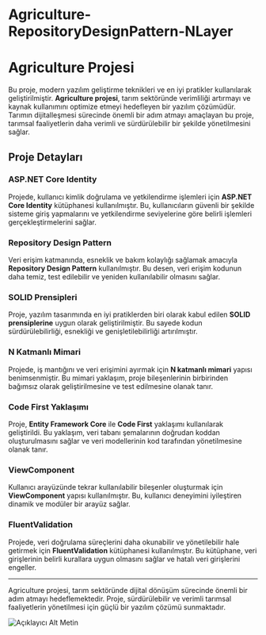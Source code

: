 # Agriculture-RepositoryDesignPattern-NLayer


# Agriculture Projesi

Bu proje, modern yazılım geliştirme teknikleri ve en iyi pratikler kullanılarak geliştirilmiştir. **Agriculture projesi**, tarım sektöründe verimliliği artırmayı ve kaynak kullanımını optimize etmeyi hedefleyen bir yazılım çözümüdür. Tarımın dijitalleşmesi sürecinde önemli bir adım atmayı amaçlayan bu proje, tarımsal faaliyetlerin daha verimli ve sürdürülebilir bir şekilde yönetilmesini sağlar.

## Proje Detayları

### ASP.NET Core Identity
Projede, kullanıcı kimlik doğrulama ve yetkilendirme işlemleri için **ASP.NET Core Identity** kütüphanesi kullanılmıştır. Bu, kullanıcıların güvenli bir şekilde sisteme giriş yapmalarını ve yetkilendirme seviyelerine göre belirli işlemleri gerçekleştirmelerini sağlar.

### Repository Design Pattern
Veri erişim katmanında, esneklik ve bakım kolaylığı sağlamak amacıyla **Repository Design Pattern** kullanılmıştır. Bu desen, veri erişim kodunun daha temiz, test edilebilir ve yeniden kullanılabilir olmasını sağlar.

### SOLID Prensipleri
Proje, yazılım tasarımında en iyi pratiklerden biri olarak kabul edilen **SOLID prensiplerine** uygun olarak geliştirilmiştir. Bu sayede kodun sürdürülebilirliği, esnekliği ve genişletilebilirliği artırılmıştır.

### N Katmanlı Mimari
Projede, iş mantığını ve veri erişimini ayırmak için **N katmanlı mimari** yapısı benimsenmiştir. Bu mimari yaklaşım, proje bileşenlerinin birbirinden bağımsız olarak geliştirilmesine ve test edilmesine olanak tanır.

### Code First Yaklaşımı
Proje, **Entity Framework Core** ile **Code First** yaklaşımı kullanılarak geliştirildi. Bu yaklaşım, veri tabanı şemalarının doğrudan koddan oluşturulmasını sağlar ve veri modellerinin kod tarafından yönetilmesine olanak tanır.

### ViewComponent
Kullanıcı arayüzünde tekrar kullanılabilir bileşenler oluşturmak için **ViewComponent** yapısı kullanılmıştır. Bu, kullanıcı deneyimini iyileştiren dinamik ve modüler bir arayüz sağlar.

### FluentValidation
Projede, veri doğrulama süreçlerini daha okunabilir ve yönetilebilir hale getirmek için **FluentValidation** kütüphanesi kullanılmıştır. Bu kütüphane, veri girişlerinin belirli kurallara uygun olmasını sağlar ve hatalı veri girişlerini engeller.

---

Agriculture projesi, tarım sektöründe dijital dönüşüm sürecinde önemli bir adım atmayı hedeflemektedir. Proje, sürdürülebilir ve verimli tarımsal faaliyetlerin yönetilmesi için güçlü bir yazılım çözümü sunmaktadır.




![Açıklayıcı Alt Metin](https://github.com/ercansahin16/Agriculture-RepositoryDesignPattern-NLayer/raw/main/GitFor/your-image.png)
